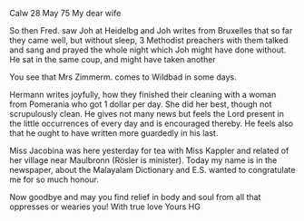  Calw 28 May 75
My dear wife

So then Fred. saw Joh at Heidelbg and Joh writes from Bruxelles that so far they came well, but without sleep, 3 Methodist preachers with them talked and sang and prayed the whole night which Joh might have done without. He sat in the same coup‚ and might have taken another

You see that Mrs Zimmerm. comes to Wildbad in some days.

Hermann writes joyfully, how they finished their cleaning with a woman from Pomerania who got 1 dollar per day. She did her best, though not scrupulously clean. He gives not many news but feels the Lord present in the little occurrences of every day and is encouraged thereby. He feels also that he ought to have written more guardedly in his last.

Miss Jacobina was here yesterday for tea with Miss Kappler and related of her village near Maulbronn (Rösler is minister). Today my name is in the newspaper, about the Malayalam Dictionary and E.S. wanted to congratulate me for so much honour.

Now goodbye and may you find relief in body and soul from all that oppresses or wearies you! With true love
 Yours HG
